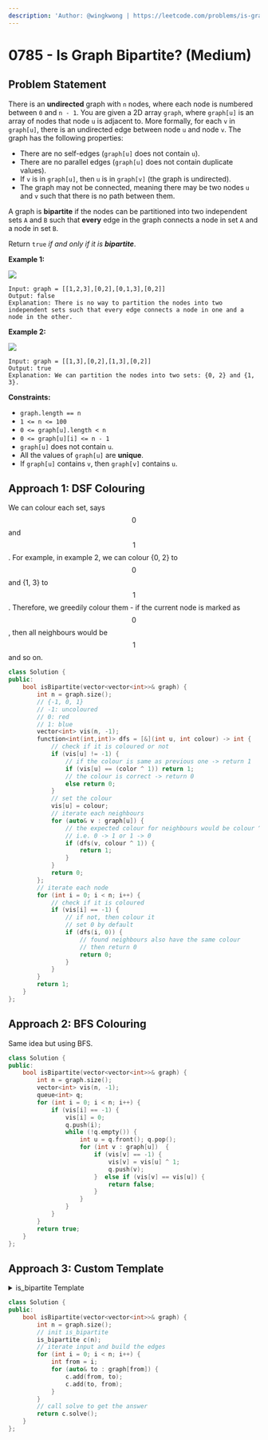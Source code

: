 ```yaml
---
description: 'Author: @wingkwong | https://leetcode.com/problems/is-graph-bipartite'
---
```


# 0785 -  Is Graph Bipartite? (Medium)

## Problem Statement

There is an **undirected** graph with `n` nodes, where each node is numbered between `0` and `n - 1`. You are given a 2D array `graph`, where `graph[u]` is an array of nodes that node `u` is adjacent to. More formally, for each `v` in `graph[u]`, there is an undirected edge between node `u` and node `v`. The graph has the following properties:

* There are no self-edges (`graph[u]` does not contain `u`).
* There are no parallel edges (`graph[u]` does not contain duplicate values).
* If `v` is in `graph[u]`, then `u` is in `graph[v]` (the graph is undirected).
* The graph may not be connected, meaning there may be two nodes `u` and `v` such that there is no path between them.

A graph is **bipartite** if the nodes can be partitioned into two independent sets `A` and `B` such that **every** edge in the graph connects a node in set `A` and a node in set `B`.

Return `true` _if and only if it is **bipartite**_.



**Example 1:**

![](https://assets.leetcode.com/uploads/2020/10/21/bi2.jpg)

```
Input: graph = [[1,2,3],[0,2],[0,1,3],[0,2]]
Output: false
Explanation: There is no way to partition the nodes into two independent sets such that every edge connects a node in one and a node in the other.
```

**Example 2:**

![](https://assets.leetcode.com/uploads/2020/10/21/bi1.jpg)

```
Input: graph = [[1,3],[0,2],[1,3],[0,2]]
Output: true
Explanation: We can partition the nodes into two sets: {0, 2} and {1, 3}.
```

**Constraints:**

* `graph.length == n`
* `1 <= n <= 100`
* `0 <= graph[u].length < n`
* `0 <= graph[u][i] <= n - 1`
* `graph[u]` does not contain `u`.
* All the values of `graph[u]` are **unique**.
* If `graph[u]` contains `v`, then `graph[v]` contains `u`.

## Approach 1: DSF Colouring

We can colour each set, says $$0$$ and $$1$$. For example, in example 2, we can colour {0, 2} to $$0$$ and {1, 3} to $$1$$. Therefore, we greedily colour them - if the current node is marked as $$0$$, then all neighbours would be $$1$$ and so on.

```cpp
class Solution {
public:
    bool isBipartite(vector<vector<int>>& graph) {
        int n = graph.size();
        // {-1, 0, 1}
        // -1: uncoloured
        // 0: red
        // 1: blue
        vector<int> vis(n, -1); 
        function<int(int,int)> dfs = [&](int u, int colour) -> int {
            // check if it is coloured or not
            if (vis[u] != -1) {
                // if the colour is same as previous one -> return 1
                if (vis[u] == (color ^ 1)) return 1;
                // the colour is correct -> return 0 
                else return 0;
            }
            // set the colour
            vis[u] = colour;
            // iterate each neighbours
            for (auto& v : graph[u]) {
                // the expected colour for neighbours would be colour ^ 1
                // i.e. 0 -> 1 or 1 -> 0
                if (dfs(v, colour ^ 1)) {
                    return 1;
                }
            }
            return 0;
        };
        // iterate each node
        for (int i = 0; i < n; i++) {
            // check if it is coloured
            if (vis[i] == -1) {
                // if not, then colour it
                // set 0 by default
                if (dfs(i, 0)) {
                    // found neighbours also have the same colour
                    // then return 0 
                    return 0;
                }
            }
        }
        return 1;
    }
};
```

## Approach 2: BFS Colouring

Same idea but using BFS.

```cpp
class Solution {
public:
    bool isBipartite(vector<vector<int>>& graph) {
        int n = graph.size();
        vector<int> vis(n, -1);
        queue<int> q; 
        for (int i = 0; i < n; i++) {
            if (vis[i] == -1) {
                vis[i] = 0;
                q.push(i);
                while (!q.empty()) {
                    int u = q.front(); q.pop();
                    for (int v : graph[u])  {
                        if (vis[v] == -1) { 
                            vis[v] = vis[u] ^ 1; 
                            q.push(v); 
                        }  else if (vis[v] == vis[u]) {
                            return false;
                        }
                    }
                }
            } 
        }
        return true;
    }
};
```

## Approach 3: Custom Template

<details>

<summary>is_bipartite Template</summary>

```cpp
struct is_bipartite {
  int V;
  vector<vector<int>> adj;
  vector<int> depth;
  vector<bool> visited;

  is_bipartite(int v = -1) {
    if (v >= 0) init(v);
  }

  void init(int v) {
    V = v;
    adj.assign(V, {});
  }

  void add(int a, int b) {
    adj[a].push_back(b);
    adj[b].push_back(a);
  }

  vector<array<vector<int>, 2>> components;

  bool dfs(int node, int parent) {
    assert(!visited[node]);
    visited[node] = true;
    depth[node] = parent < 0 ? 0 : depth[parent] + 1;
    components.back()[depth[node] % 2].push_back(node);
    for (int h : adj[node])
      if (h != parent) {
        if (!visited[h] && !dfs(h, node)) return false;
        if (depth[node] % 2 == depth[h] % 2) return false;
      }
    return true;
  }

  bool solve() {
    depth.assign(V, -1);
    visited.assign(V, false);
    components = {};
    for (int i = 0; i < V; i++)
      if (!visited[i]) {
        components.emplace_back();
        if (!dfs(i, -1)) return false;
      }
    return true;
  }
}; 

```

</details>

```cpp
class Solution {
public:
    bool isBipartite(vector<vector<int>>& graph) {
        int n = graph.size();
        // init is_bipartite
        is_bipartite c(n);
        // iterate input and build the edges
        for (int i = 0; i < n; i++) {
            int from = i;
            for (auto& to : graph[from]) {
                c.add(from, to);
                c.add(to, from);
            }
        }
        // call solve to get the answer
        return c.solve();
    }
};
```
